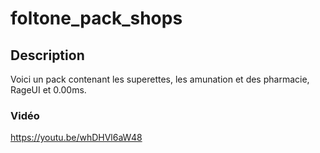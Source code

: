 # foltone_pack_shops

## Description
Voici un pack contenant les superettes, les amunation et des pharmacie, RageUI et 0.00ms.

### Vidéo
https://youtu.be/whDHVl6aW48

